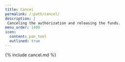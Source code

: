 ```yaml
---
title: Cancel
permalink: /:path/cancel/
description: |
 Canceling the authorization and releasing the funds.
menu_order: 1400
icon:
  content: pan_tool
  outlined: true
---
```


{% include cancel.md %}
